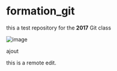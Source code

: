 # formation_git


this a test repository for the **2017** Git class



![image](http://www.yatta-fanzine.fr/wp-content/uploads/2015/12/18657_berserk.jpg)


ajout


this is a remote edit.
